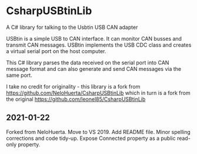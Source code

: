 # CsharpUSBtinLib
A C# library for talking to the Usbtin USB CAN adapter


USBtin is a simple USB to CAN interface. It can monitor CAN busses and transmit CAN messages. 
USBtin implements the USB CDC class and creates a virtual serial port on the host computer.

This C# library parses the data received on the serial port into CAN message
format and can also generate and send CAN messages via the same port.  

I take no credit for originality - this library is a fork from
https://github.com/NeloHuerta/CsharpUSBtinLib
which in turn is a fork from the original
https://github.com/leonel85/CsharpUSBtinLib

## 2021-01-22
Forked from NeloHuerta. Move to VS 2019. Add README file. Minor spelling corrections and code tidy-up.
Expose Connected property as a public read-only property. 
